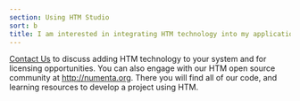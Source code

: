 ```yaml
---
section: Using HTM Studio
sort: b
title: I am interested in integrating HTM technology into my application, what can I do next?
---
```


[Contact Us](/contact/) to discuss adding HTM technology to your system and for
licensing opportunities. You can also engage with our HTM open source community
at http://numenta.org. There you will find all of our code, and learning
resources to develop a project using HTM.
